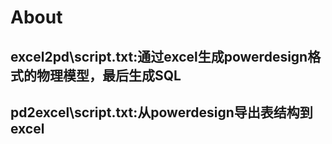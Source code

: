 # About
## excel2pd\script.txt:通过excel生成powerdesign格式的物理模型，最后生成SQL

## pd2excel\script.txt:从powerdesign导出表结构到excel
